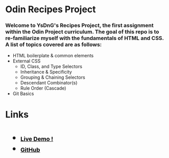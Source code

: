 
<h1> Odin Recipes Project </h1>
<h3>
Welcome to YsDnG's Recipes Project, the first assignment within the Odin Project curriculum. The goal of this repo is to re-familiarize myself with the fundamentals of HTML and CSS. A list of topics covered are as follows:
</h3>
<ul>
<li> HTML boilerplate & common elements </li>
<li> External CSS
    <ul> 
        <li> ID, Class, and Type Selectors </li>
        <li> Inheritance & Specificity </li>
        <li> Grouping & Chaining Selectors </li>
        <li> Descendant Combinator(s) </li>
        <li> Rule Order (Cascade)</li>
    </ul>
</li>
<li>
  Git Basics
</li>

</ul>

<h1> Links <h1>
  
  <ul>
    <li> <a  style="font-size:18px; color:black;" href="https://ysdng.github.io/Odin-recipes/"> Live Demo ! </a> </li>
    <li> <a  style="font-size:18px; color:black;" href="https://github.com/YsDnG/Odin-recipes"> GitHub </li>
  </ul> 









